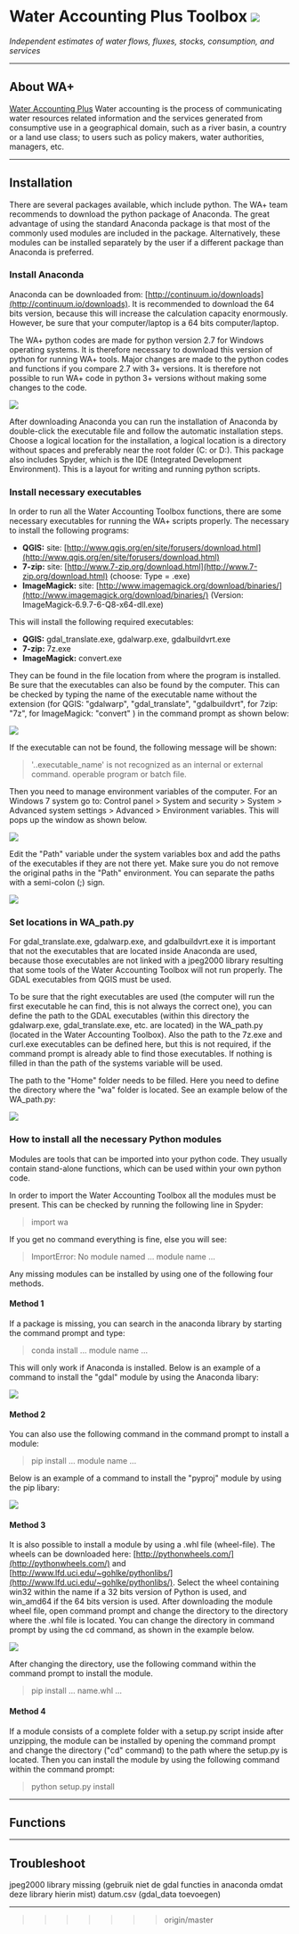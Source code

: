 # Water Accounting Plus Toolbox  ![](figs/wa_logo.png) 

_Independent estimates of water flows, fluxes, stocks, consumption, and services_

---

## <a name="About WA+"></a>About WA+

[Water Accounting Plus](http://wateraccounting.org/index.html) Water accounting is the process of communicating water resources related information and the services generated from consumptive use in a geographical domain, such as a river basin, a country or a land use class; to users such as policy makers, water authorities, managers, etc.

---

## <a name="Installation"></a>Installation

There are several packages available, which include python. The WA+ team recommends to download the python package of Anaconda. The great advantage of using the standard Anaconda package is that most of the commonly used modules are included in the package. Alternatively, these modules can be installed separately by the user if a different package than Anaconda is preferred.

### <a name="Install Anaconda"></a>Install Anaconda

Anaconda can be downloaded from: [http://continuum.io/downloads](http://continuum.io/downloads). It is recommended to download  the 64 bits version, because this will increase the calculation capacity enormously. However, be sure that your computer/laptop is a 64 bits computer/laptop. 

The WA+ python codes are made for python version 2.7 for Windows operating systems. It is therefore necessary to download this version of python for running WA+ tools. Major changes are made to the python codes and functions if you compare 2.7 with 3+ versions. It is therefore not possible to run WA+ code in python 3+ versions without making some changes to the code.

![](figs/anaconda_install.png) 

After downloading Anaconda you can run the installation of Anaconda by double-click the executable file and follow the automatic installation steps. Choose a logical location for the installation, a logical location is a directory without spaces and preferably near the root folder (C: or D:). This package also includes Spyder, which is the IDE (Integrated Development Environment). This is a layout for writing and running python scripts.

### <a name="Install necessary executables"></a>Install necessary executables

In order to run all the Water Accounting Toolbox functions, there are some necessary executables for running the WA+ scripts properly. The necessary to install the following programs:
- **QGIS:** site: [http://www.qgis.org/en/site/forusers/download.html](http://www.qgis.org/en/site/forusers/download.html)
- **7-zip:** site: [http://www.7-zip.org/download.html](http://www.7-zip.org/download.html) (choose: Type = .exe)
- **ImageMagick:** site: [http://www.imagemagick.org/download/binaries/](http://www.imagemagick.org/download/binaries/) (Version: ImageMagick-6.9.7-6-Q8-x64-dll.exe)

This will install the following required executables: 

- **QGIS:** gdal_translate.exe, gdalwarp.exe, gdalbuildvrt.exe
- **7-zip:** 7z.exe
- **ImageMagick:** convert.exe

They can be found in the file location from where the program is installed. Be sure that the executables can also be found by the computer. This can be checked by typing the name of the executable name without the extension (for QGIS: "gdalwarp", "gdal_translate", "gdalbuildvrt", for 7zip: "7z", for ImageMagick: "convert" ) in the command prompt as shown below:

![](figs/check_exe_cmd.png)

If the executable can not be found, the following message will be shown:

>'..executable_name' is not recognized as an internal or external command. 
>operable program or batch file.

Then you need to manage environment variables of the computer. For an Windows 7 system go to: 
Control panel > System and security > System > Advanced system settings > Advanced > Environment variables. 
This will pops up the window as shown below.

![](figs/environment_variables.png) 

Edit the "Path" variable under the system variables box and add the paths of the executables if they are not there yet. Make sure you do not remove the original paths in the "Path" environment. You can separate the paths with a semi-colon (;) sign.

![](figs/edit_system_variables.png)

### <a name="Set locations in WA_path.py"></a>Set locations in WA_path.py

For gdal_translate.exe, gdalwarp.exe, and gdalbuildvrt.exe it is important that not the executables that are located inside Anaconda are used, because those executables are not linked with a jpeg2000 library resulting that some tools of the Water Accounting Toolbox will not run properly. The GDAL executables from QGIS must be used.

To be sure that the right executables are used (the computer will run the first executable he can find, this is not always the correct one), you can define the path to the GDAL executables (within this directory the gdalwarp.exe, gdal_translate.exe, etc. are located) in the WA_path.py (located in the Water Accounting Toolbox). Also the path to the 7z.exe and curl.exe executables can be defined here, but this is not required, if the command prompt is already able to find those executables. If nothing is filled in than the path of the systems variable will be used.

The path to the "Home" folder needs to be filled. Here you need to define the directory where the "wa" folder is located. See an example below of the WA_path.py:

![](figs/wapath.png)

### <a name="How to install all the necessary Python modules"></a>How to install all the necessary Python modules

Modules are tools that can be imported into your python code. They usually contain stand-alone functions, which can be used within your own python code.

In order to import the Water Accounting Toolbox all the modules must be present. This can be checked by running the following line in Spyder:

>import wa

If you get no command everything is fine, else you will see:

>ImportError: No module named ... module name ...

Any missing modules can be installed by using one of the following four methods. 

#### <a name="Method 1"></a>Method 1

If a package is missing, you can search in the anaconda library by starting the command prompt and type:  

>conda install ... module name ...

This will only work if Anaconda is installed. Below is an example of a command to install the "gdal" module by using the Anaconda libary:

![](figs/module_install1.png) 

#### <a name="Method 2"></a>Method 2

You can also use the following command in the command prompt to install a module:

>pip install ... module name ...

Below is an example of a command to install the "pyproj" module by using the pip libary:

![](figs/module_install2.png) 

#### <a name="Method 3"></a>Method 3

It is also possible to install a module by using a .whl file (wheel-file). The wheels can be downloaded here: [http://pythonwheels.com/](http://pythonwheels.com/) and [http://www.lfd.uci.edu/~gohlke/pythonlibs/](http://www.lfd.uci.edu/~gohlke/pythonlibs/). Select the wheel containing win32 within the name if a 32 bits version of Python is used, and win_amd64 if the 64 bits version is used. After downloading the module wheel file, open command prompt and change the directory to the directory where the .whl file is located. You can change the directory in command prompt by using the cd command, as shown in the example below. 

![](figs/module_install3.png) 

After changing the directory, use the following command within the command prompt to install the module.

>pip install ... name.whl ... 

#### <a name="Method 4"></a>Method 4

If a module consists of a complete folder with a setup.py script inside after unzipping, the module can be installed by opening the command prompt and change the directory ("cd" command) to the path where the setup.py is located. Then you can install the module by using the following command within the command prompt:

>python setup.py install

---

## <a name="Functions"></a>Functions


---

## <a name="Troubleshoot"></a>Troubleshoot

jpeg2000 library missing (gebruik niet de gdal functies in anaconda omdat deze library hierin mist)
datum.csv  (gdal_data toevoegen)


---

>>>>>>> origin/master
